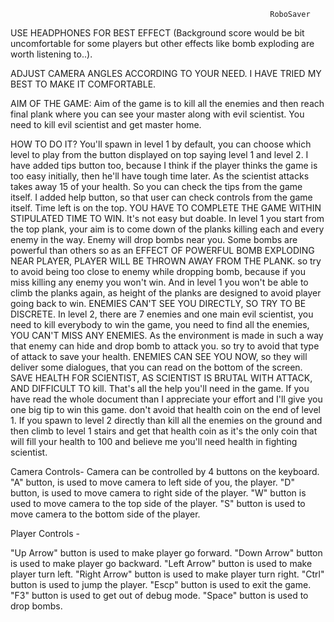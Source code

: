                                                               RoboSaver  


USE HEADPHONES FOR BEST EFFECT (Background score would be bit uncomfortable for some players but other effects like bomb exploding are worth listening to..).

ADJUST CAMERA ANGLES ACCORDING TO YOUR NEED. I HAVE TRIED MY BEST TO MAKE IT COMFORTABLE.


AIM OF THE GAME:
Aim of the game is to kill all the enemies and then reach final plank where you can see your master along with evil scientist. You need to kill evil
scientist and get master home.

HOW TO DO IT?
You'll spawn in level 1 by default, you can choose which level to play from the button displayed on top saying level 1 and level 2. I have added tips button too, because
I think if the player thinks the game is too easy initially, then he'll have tough time later. As the scientist attacks takes away 15 of your health. So you can check
the tips from the game itself. I added help button, so that user can check controls from the game itself. Time left is on the top. YOU HAVE TO COMPLETE THE GAME WITHIN
STIPULATED TIME TO WIN. It's not easy but doable.
In level 1  you start from the top plank, your aim is to come down of the planks killing each and every enemy in the way. Enemy will drop bombs near you. Some bombs are
powerful than others so as an EFFECT OF POWERFUL BOMB EXPLODING NEAR PLAYER, PLAYER WILL BE THROWN AWAY FROM THE PLANK. so try to avoid being too close to enemy while
dropping bomb, because if you miss killing any enemy you won't win. And in level 1 you won't be able to climb the planks again, as height of the planks are designed to avoid
player going back to win. ENEMIES CAN'T SEE YOU DIRECTLY, SO TRY TO BE DISCRETE.
In level 2, there are 7 enemies and one main evil scientist, you need to kill everybody to win the game, you need to find all the enemies, YOU CAN'T MISS ANY ENEMIES.
As the environment is made in such a way that enemy can hide and drop bomb to attack you. so try to avoid that type of attack to save your health.  ENEMIES CAN SEE YOU NOW,
so they will deliver some dialogues, that you can read on the bottom of the screen. SAVE HEALTH FOR SCIENTIST, AS SCIENTIST IS BRUTAL WITH ATTACK, AND DIFFICULT TO kill.
That's all the help you'll need in the game. If you have read the whole document than I appreciate your effort and I'll give you one big tip to win this game. don't avoid
that health coin on the end of level 1. If you spawn to level 2 directly than kill all the enemies on the ground and then climb to level 1 stairs and get that health coin as
it's the only coin that will fill your health to 100 and believe me you'll need health in fighting scientist.



Camera  Controls-
Camera can be controlled by 4 buttons on the keyboard.
"A" button, is used to move camera to left side of you, the player.
"D" button, is used to move camera to right side of the player.
"W" button is used to move camera to the top side of the player.
"S" button is used to move camera to the bottom side of the player.

Player Controls  -

"Up Arrow" button is used to make player go forward.
"Down Arrow" button is used to make player go backward.
"Left Arrow" button is used to make player turn left.
"Right Arrow" button is used to make player turn right.
"Ctrl" button is used to jump the player.
"Escp" button is used to exit the game.
"F3" button is used to get out of debug mode.
"Space" button is used to drop bombs.


